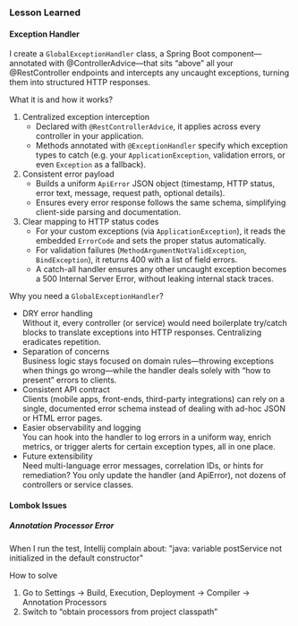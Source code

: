 ### Lesson Learned

#### Exception Handler
I create a `GlobalExceptionHandler` class, a Spring Boot component—annotated with @ControllerAdvice—that sits “above” all your @RestController endpoints and intercepts any uncaught exceptions, turning them into structured HTTP responses.

What it is and how it works?  
1. Centralized exception interception  
   - Declared with `@RestControllerAdvice`, it applies across every controller in your application.  
   - Methods annotated with `@ExceptionHandler` specify which exception types to catch (e.g. your `ApplicationException`, validation errors, or even `Exception` as a fallback).  
2. Consistent error payload  
   - Builds a uniform `ApiError` JSON object (timestamp, HTTP status, error text, message, request path, optional details).  
   - Ensures every error response follows the same schema, simplifying client-side parsing and documentation.  
3. Clear mapping to HTTP status codes  
   - For your custom exceptions (via `ApplicationException`), it reads the embedded `ErrorCode` and sets the proper status automatically.  
   - For validation failures (`MethodArgumentNotValidException`, `BindException`), it returns 400 with a list of field errors.  
   - A catch-all handler ensures any other uncaught exception becomes a 500 Internal Server Error, without leaking internal stack traces.

Why you need a `GlobalExceptionHandler`?  
* DRY error handling  
Without it, every controller (or service) would need boilerplate try/catch blocks to translate exceptions into HTTP responses. Centralizing eradicates repetition.  
* Separation of concerns  
Business logic stays focused on domain rules—throwing exceptions when things go wrong—while the handler deals solely with “how to present” errors to clients.   
* Consistent API contract  
Clients (mobile apps, front-ends, third-party integrations) can rely on a single, documented error schema instead of dealing with ad-hoc JSON or HTML error pages.  
* Easier observability and logging  
You can hook into the handler to log errors in a uniform way, enrich metrics, or trigger alerts for certain exception types, all in one place.  
* Future extensibility  
Need multi-language error messages, correlation IDs, or hints for remediation? You only update the handler (and ApiError), not dozens of controllers or service classes.




#### Lombok Issues

##### Annotation Processor Error

When I run the test, Intellij complain about:
"java: variable postService not initialized in the default constructor"

How to solve  
1. Go to Settings → Build, Execution, Deployment → Compiler → Annotation Processors
2. Switch to “obtain processors from project classpath”

